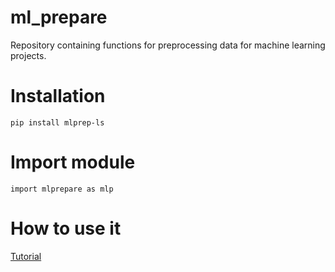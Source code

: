 # ml_prepare
Repository containing functions for preprocessing data for machine learning projects.

# Installation

```pip install mlprep-ls```

# Import module

```import mlprepare as mlp``` 

# How to use it

[Tutorial](https://github.com/lschmiddey/ml_prepare/blob/main/Tutorial_mlp.ipynb)
